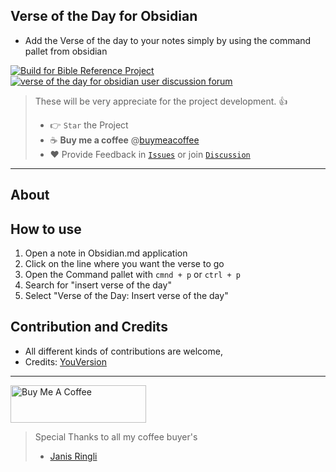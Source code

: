 ## Verse of the Day for Obsidian

-   Add the Verse of the day to your notes simply by using the command pallet from obsidian

[![Build for Bible Reference Project](https://github.com/tim-hub/obsidian-bible-reference/actions/workflows/build.yml/badge.svg)](https://github.com/janisringli/verse-of-the-day-for-obsidian/actions/workflows/build.yml)
[![verse of the day for obsidian user discussion forum](https://img.shields.io/badge/Issues-green)](https://github.com/janisringli/verse-of-the-day-for-obsidian/issues)

> These will be very appreciate for the project development. 👍
>
> -   👉 `Star` the Project
> -   ☕️ **Buy me a coffee** @[buymeacoffee](https://buymeacoffee.com/janisringli)
> -   ❤️ Provide Feedback in [`Issues`](https://github.com/janisringli/verse-of-the-day-for-obsidian/issues) or join [`Discussion`](https://github.com/tim-hub/obsidian-bible-reference/discussions)

---

## About

## How to use

1. Open a note in Obsidian.md application
2. Click on the line where you want the verse to go
3. Open the Command pallet with `cmnd + p` or `ctrl + p`
4. Search for "insert verse of the day"
5. Select "Verse of the Day: Insert verse of the day"

## Contribution and Credits

-   All different kinds of contributions are welcome,
-   Credits: [YouVersion](https://bible.com)

---

<a href="https://www.buymeacoffee.com/janisringli" target="_blank"><img src="https://cdn.buymeacoffee.com/buttons/v2/default-blue.png" alt="Buy Me A Coffee" style="height: 60px !important;width: 217px !important;" ></a>

> Special Thanks to all my coffee buyer's
>
> -   [Janis Ringli](https://github.com/janisringli)
